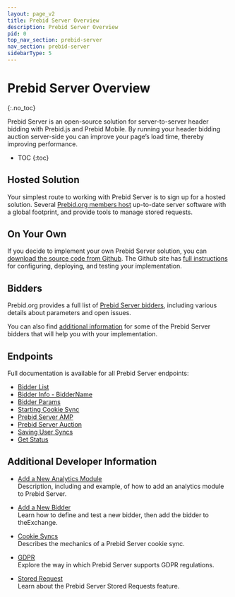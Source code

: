```yaml
---
layout: page_v2
title: Prebid Server Overview
description: Prebid Server Overview
pid: 0
top_nav_section: prebid-server
nav_section: prebid-server
sidebarType: 5
---
```


# Prebid Server Overview
{:.no_toc}

Prebid Server is an open-source solution for server-to-server header bidding with Prebid.js and Prebid Mobile. By running your header bidding auction server-side you can improve your page’s load time, thereby improving performance.

* TOC
{:toc}

## Hosted Solution

Your simplest route to working with Prebid Server is to sign up for a hosted solution. Several [Prebid.org members host](/prebid-server/hosted-servers.html) up-to-date server software with a global footprint, and provide tools to manage stored requests.

## On Your Own

If you decide to implement your own Prebid Server solution, you can [download the source code from Github](https://github.com/prebid/prebid-server). The Github site has [full instructions](https://github.com/prebid/prebid-server/tree/master/docs/developers) for configuring, deploying, and testing your implementation.

## Bidders

Prebid.org provides a full list of [Prebid Server bidders]({{site.baseurl}}/dev-docs/prebid-server-bidders.html), including various details about parameters and open issues.

You can also find [additional information]({{site.baseurl}}/prebid-server/developers/pbs-bidder-info.html) for some of the Prebid Server bidders that will help you with your implementation.

## Endpoints

Full documentation is available for all Prebid Server endpoints:

- [Bidder List](/prebid-server/endpoints/info/bidders.html)
- [Bidder Info - BidderName]({{site.baseurl}}/prebid-server/endpoints/info/bidders/biddername)
- [Bidder Params]({{site.baseurl}}/prebid-server/endpoints/bidders/params.html)
- [Starting Cookie Sync]({{site.baseurl}}/prebid-server/endpoints/cookiesync)
- [Prebid Server AMP]({{site.baseurl}}/prebid-server/endpoints/openrtb2/amp.html)
- [Prebid Server Auction]({{site.baseurl}}/prebid-server/endpoints/openrtb2/auction.html)
- [Saving User Syncs]({{site.baseurl}}/prebid-server/endpoints/setuid.html)
- [Get Status]({{site.baseurl}}/prebid-server/endpoints/status.html)

## Additional Developer Information

- [Add a New Analytics Module]({{site.baseurl}}/prebid-server/add-new-analytics-module.html)  
  Description, including and example, of how to add an analytics module to Prebid Server.

- [Add a New Bidder]({{site.baseurl}}/prebid-server/.html)  
  Learn how to define and test a new bidder, then add the bidder to theExchange.

- [Cookie Syncs]({{site.baseurl}}/prebid-server/.html)  
  Describes the mechanics of a Prebid Server cookie sync.

- [GDPR]({{site.baseurl}}/prebid-server/.html)  
  Explore the way in which Prebid Server supports GDPR regulations.

- [Stored Request]({{site.baseurl}}/prebid-server/.html)  
  Learn about the Prebid Server Stored Requests feature.
